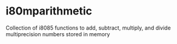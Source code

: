 # i80mparithmetic
Collection of i8085 functions to add, subtract, multiply, and divide multiprecision numbers stored in memory
